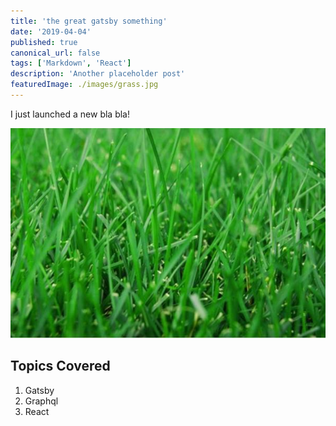 ```yaml
---
title: 'the great gatsby something'
date: '2019-04-04'
published: true
canonical_url: false
tags: ['Markdown', 'React']
description: 'Another placeholder post'
featuredImage: ./images/grass.jpg
---
```


I just launched a new bla bla!

![Grass](./images/grass.jpg)

## Topics Covered

1. Gatsby
2. Graphql
3. React
